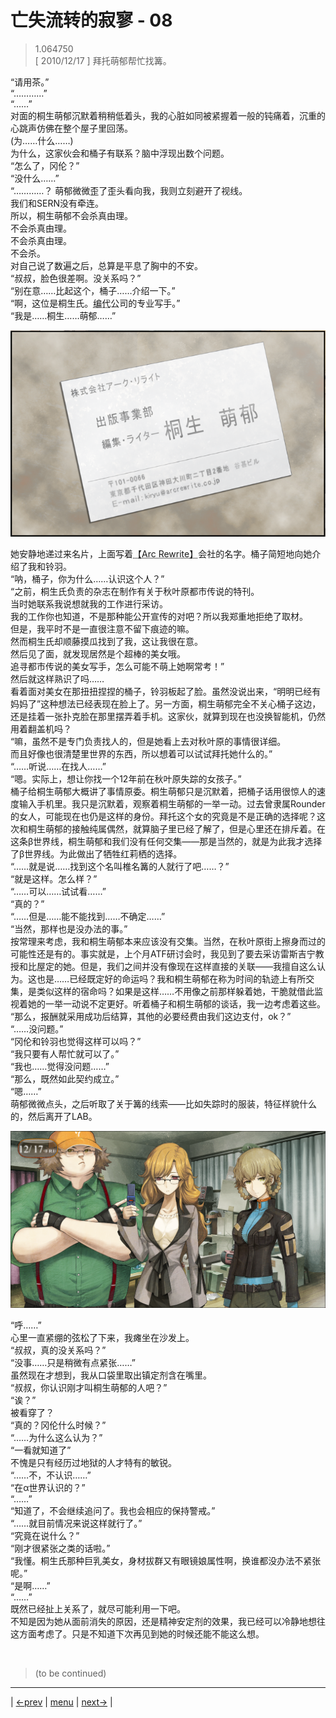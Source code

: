 # 亡失流转的寂寥 - 08
> 1.064750  
> [ 2010/12/17 ] 拜托萌郁帮忙找篝。  

“请用茶。”  
“…………”  
“……”  
对面的桐生萌郁沉默着稍稍低着头，我的心脏如同被紧握着一般的钝痛着，沉重的心跳声仿佛在整个屋子里回荡。  
(为……什么……)  
为什么，这家伙会和桶子有联系？脑中浮现出数个问题。  
“怎么了，冈伦？”  
“没什么……”  
“…………？
萌郁微微歪了歪头看向我，我则立刻避开了视线。  
我们和SERN没有牵连。  
所以，桐生萌郁不会杀真由理。  
不会杀真由理。  
不会杀真由理。  
不会杀。  
对自己说了数遍之后，总算是平息了胸中的不安。  
“叔叔，脸色很差啊。没关系吗？”  
“别在意……比起这个，桶子……介绍一下。”  
“啊，这位是桐生氏。<abbr title="编辑代理制作的简称。承包来自各个出版社的策划和编辑工作。">编代</abbr>公司的专业写手。”  
“我是……桐生……萌郁……”  

![](../img/0058-1.png)

她安静地递过来名片，上面写着<abbr title="（虚构）位于秋叶原的编辑出版社。主要业务是撰写PC系列杂志的文章等。">【Arc Rewrite】</abbr>会社的名字。桶子简短地向她介绍了我和铃羽。  
“呐，桶子，你为什么……认识这个人？”  
“之前，桐生氏负责的杂志在制作有关于秋叶原都市传说的特刊。  
 当时她联系我说想就我的工作进行采访。  
 我的工作你也知道，不是那种能公开宣传的对吧？所以我郑重地拒绝了取材。  
 但是，我平时不是一直很注意不留下痕迹的嘛。  
 然而桐生氏却顺藤摸瓜找到了我，这让我很在意。  
 然后见了面，就发现居然是个超棒的美女哦。  
 追寻都市传说的美女写手，怎么可能不萌上她啊常考！”  
然后就这样熟识了吗……  
看着面对美女在那扭扭捏捏的桶子，铃羽板起了脸。虽然没说出来，“明明已经有妈妈了”这种想法已经表现在脸上了。另一方面，桐生萌郁完全不关心桶子这边，还是挂着一张扑克脸在那里摆弄着手机。这家伙，就算到现在也没换智能机，仍然用着翻盖机吗？  
“嘛，虽然不是专门负责找人的，但是她看上去对秋叶原的事情很详细。  
 而且好像也很清楚里世界的东西，所以想着可以试试拜托她什么的。”  
“……听说……在找人……”  
“嗯。实际上，想让你找一个12年前在秋叶原失踪的女孩子。”  
桶子给桐生萌郁大概讲了事情原委。桐生萌郁只是沉默着，把桶子话用很惊人的速度输入手机里。我只是沉默着，观察着桐生萌郁的一举一动。过去曾隶属Rounder的女人，可能现在也仍是这样的身份。拜托这个女的究竟是不是正确的选择呢？这次和桐生萌郁的接触纯属偶然，就算脑子里已经了解了，但是心里还在排斥着。在这条β世界线，桐生萌郁和我们没有任何交集——那是当然的，就是为此我才选择了β世界线。为此做出了牺牲红莉栖的选择。  
“……就是说……找到这个名叫椎名篝的人就行了吧……？”  
“就是这样。怎么样？”  
“……可以……试试看……”  
“真的？”  
“……但是……能不能找到……不确定……”  
“当然，那样也是没办法的事。”  
按常理来考虑，我和桐生萌郁本来应该没有交集。当然，在秋叶原街上擦身而过的可能性还是有的。事实就是，上个月ATF研讨会时，我见到了要去采访雷斯吉宁教授和比屋定的她。但是，我们之间并没有像现在这样直接的关联——我擅自这么认为。这也是……已经既定好的命运吗？我和桐生萌郁在称为时间的轨迹上有所交集，是类似这样的宿命吗？如果是这样……不用像之前那样躲着她，干脆就借此监视着她的一举一动说不定更好。听着桶子和桐生萌郁的谈话，我一边考虑着这些。  
“那么，报酬就采用成功后结算，其他的必要经费由我们这边支付，ok？”  
“……没问题。”  
“冈伦和铃羽也觉得这样可以吗？”  
“我只要有人帮忙就可以了。”  
“我也……觉得没问题……”  
“那么，既然如此契约成立。”  
“嗯……”  
萌郁微微点头，之后听取了关于篝的线索——比如失踪时的服装，特征样貌什么的，然后离开了LAB。  

![](../img/0058-2.png)

“呼……”  
心里一直紧绷的弦松了下来，我瘫坐在沙发上。  
“叔叔，真的没关系吗？”  
“没事……只是稍微有点紧张……”  
虽然现在才想到，我从口袋里取出镇定剂含在嘴里。  
“叔叔，你认识刚才叫桐生萌郁的人吧？”  
“诶？”  
被看穿了？  
“真的？冈伦什么时候？”  
“……为什么这么认为？”  
“一看就知道了”  
不愧是只有经历过地狱的人才特有的敏锐。  
“……不，不认识……”  
“在α世界认识的？”  
“……”  
“知道了，不会继续追问了。我也会相应的保持警戒。”  
“……就目前情况来说这样就行了。”  
“究竟在说什么？”  
“刚才很紧张之类的话啦。”  
“我懂。桐生氏那种巨乳美女，身材拔群又有眼镜娘属性啊，换谁都没办法不紧张呢。”  
“是啊……”  
“……”  
既然已经扯上关系了，就尽可能利用一下吧。  
不知是因为她从面前消失的原因，还是精神安定剂的效果，我已经可以冷静地想往这方面考虑了。只是不知道下次再见到她的时候还能不能这么想。  


<br/>

> (to be continued)
---

| [←prev](./0057) | [menu](../) | [next→](./0059) |
